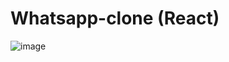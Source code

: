 # Whatsapp-clone (React)

![image](https://github.com/Jazib-Khan/Whatsapp-clone/assets/57762628/43008fa8-720b-4dcb-b5b4-c14bee6ce5e2)
